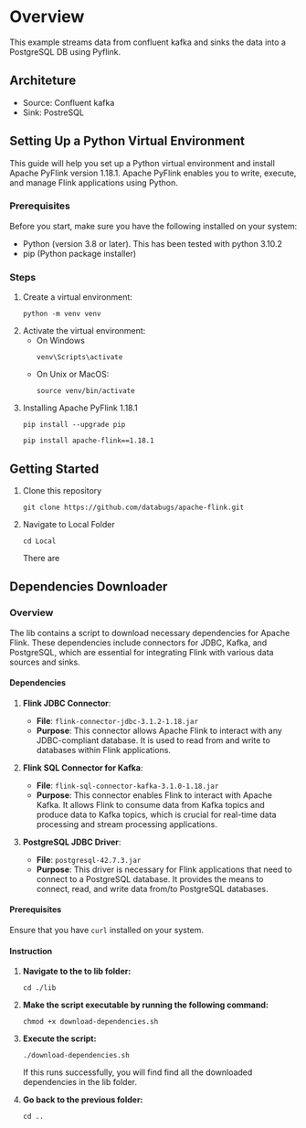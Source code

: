 # Overview
This example streams data from confluent kafka and sinks the data into a PostgreSQL DB using Pyflink.

## Architeture
- Source: Confluent kafka
- Sink: PostreSQL

## Setting Up a Python Virtual Environment
This guide will help you set up a Python virtual environment and install Apache PyFlink version 1.18.1. Apache PyFlink enables you to write, execute, and manage Flink applications using Python.

### Prerequisites
Before you start, make sure you have the following installed on your system:
- Python (version 3.8 or later). This has been tested with python 3.10.2
- pip (Python package installer)

### Steps
1. Create a virtual environment:
   ```
   python -m venv venv
   ```
2. Activate the virtual environment:
   - On Windows
      ```
      venv\Scripts\activate
      ```
   - On Unix or MacOS:
      ```
      source venv/bin/activate
      ```
3. Installing Apache PyFlink 1.18.1
   ```
   pip install --upgrade pip

   pip install apache-flink==1.18.1
   ```

## Getting Started
1. Clone this repository
   ```
   git clone https://github.com/databugs/apache-flink.git
   ```
2. Navigate to Local Folder
   ```
   cd Local
   ```
   There are 

## Dependencies Downloader

### Overview

The lib contains a script to download necessary dependencies for Apache Flink. These dependencies include connectors for JDBC, Kafka, and PostgreSQL, which are essential for integrating Flink with various data sources and sinks.

#### Dependencies

1. **Flink JDBC Connector**:
   - **File**: `flink-connector-jdbc-3.1.2-1.18.jar`
   - **Purpose**: This connector allows Apache Flink to interact with any JDBC-compliant database. It is used to read from and write to databases within Flink applications.

2. **Flink SQL Connector for Kafka**:
   - **File**: `flink-sql-connector-kafka-3.1.0-1.18.jar`
   - **Purpose**: This connector enables Flink to interact with Apache Kafka. It allows Flink to consume data from Kafka topics and produce data to Kafka topics, which is crucial for real-time data processing and stream processing applications.

3. **PostgreSQL JDBC Driver**:
   - **File**: `postgresql-42.7.3.jar`
   - **Purpose**: This driver is necessary for Flink applications that need to connect to a PostgreSQL database. It provides the means to connect, read, and write data from/to PostgreSQL databases.

#### Prerequisites

Ensure that you have `curl` installed on your system.

   #### Instruction
   1. **Navigate to the to lib folder:**
      ```
      cd ./lib
      ```

   2. **Make the script executable by running the following command:**
      ```
      chmod +x download-dependencies.sh
      ```

   3. **Execute the script:**
      ```
      ./download-dependencies.sh
      ```
      If this runs successfully, you will find find all the downloaded dependencies in the lib folder.

   4. **Go back to the previous folder:**
      ```
      cd ..
      ```


